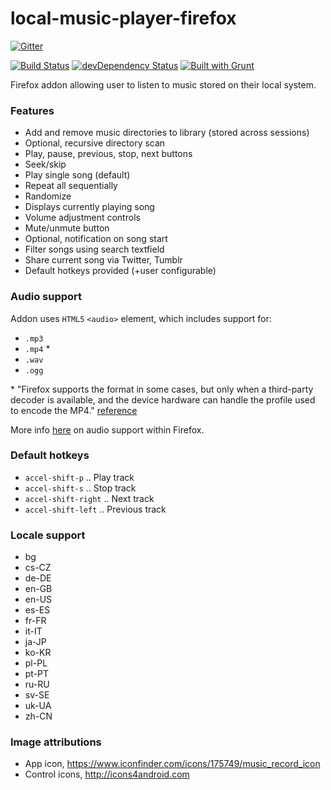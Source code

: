 local-music-player-firefox
==========================

[![Gitter](https://badges.gitter.im/Join%20Chat.svg)](https://gitter.im/bobbyrne01/local-music-player-firefox?utm_source=badge&utm_medium=badge&utm_campaign=pr-badge&utm_content=badge)

[![Build Status](https://travis-ci.org/bobbyrne01/local-music-player-firefox.svg?branch=master)](https://travis-ci.org/bobbyrne01/local-music-player-firefox)
[![devDependency Status](https://david-dm.org/bobbyrne01/local-music-player-firefox/dev-status.svg)](https://david-dm.org/bobbyrne01/local-music-player-firefox#info=devDependencies)
[![Built with Grunt](https://cdn.gruntjs.com/builtwith.png)](http://gruntjs.com/)

Firefox addon allowing user to listen to music stored on their local system.

### Features

* Add and remove music directories to library (stored across sessions)
* Optional, recursive directory scan
* Play, pause, previous, stop, next buttons
* Seek/skip
* Play single song (default)
* Repeat all sequentially
* Randomize
* Displays currently playing song
* Volume adjustment controls
* Mute/unmute button
* Optional, notification on song start
* Filter songs using search textfield
* Share current song via Twitter, Tumblr
* Default hotkeys provided (+user configurable)

### Audio support

Addon uses `HTML5` `<audio>` element, which includes support for:

* `.mp3`
* `.mp4` \*
* `.wav`
* `.ogg`

\* "Firefox supports the format in some cases, but only when a third-party decoder is available, and the device hardware can handle the profile used to encode the MP4." [reference](https://developer.mozilla.org/en-US/docs/Web/HTML/Supported_media_formats#MP4_H.264_%28AAC_or_MP3%29)

More info [here](https://developer.mozilla.org/en-US/docs/Web/HTML/Supported_media_formats) on audio support within Firefox.

### Default hotkeys

* `accel-shift-p` .. Play track
* `accel-shift-s` .. Stop track
* `accel-shift-right` .. Next track
* `accel-shift-left` .. Previous track

### Locale support

* bg
* cs-CZ
* de-DE
* en-GB
* en-US
* es-ES
* fr-FR
* it-IT
* ja-JP
* ko-KR
* pl-PL
* pt-PT
* ru-RU
* sv-SE
* uk-UA
* zh-CN

### Image attributions

* App icon, https://www.iconfinder.com/icons/175749/music_record_icon
* Control icons, http://icons4android.com
